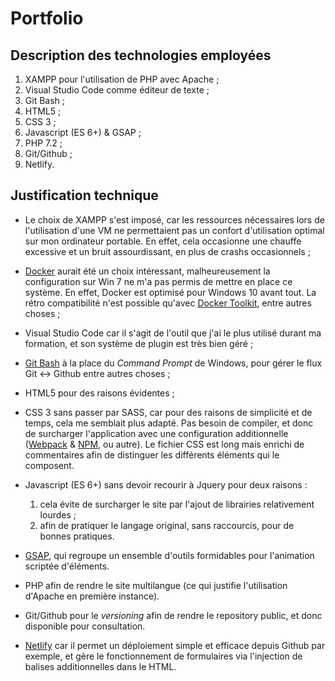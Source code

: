 # Portfolio

## Description des technologies employées

1. XAMPP pour l'utilisation de PHP avec Apache ;
2. Visual Studio Code comme éditeur de texte ;
3. Git Bash ;
4. HTML5 ;
5. CSS 3 ;
6. Javascript (ES 6+) & GSAP ;
7. PHP 7.2 ;
8. Git/Github ;
9. Netlify.

## Justification technique

- Le choix de XAMPP s'est imposé, car les ressources nécessaires lors de l'utilisation d'une VM ne permettaient pas un confort d'utilisation optimal sur mon ordinateur portable. En effet, cela occasionne une chauffe excessive et un bruit assourdissant, en plus de crashs occasionnels ;

- [Docker](https://www.docker.com/) aurait été un choix intéressant, malheureusement la configuration sur Win 7 ne m'a pas permis de mettre en place ce système. En effet, Docker est optimisé pour Windows 10 avant tout. La rétro compatibilité n'est possible qu'avec [Docker Toolkit](https://docs.docker.com/toolbox/toolbox_install_windows/), entre autres choses ;

- Visual Studio Code car il s'agit de l'outil que j'ai le plus utilisé durant ma formation, et son système de plugin est très bien géré ;

- [Git Bash](https://gitforwindows.org/) à la place du _Command Prompt_ de Windows, pour gérer le flux Git <-> Github entre autres choses ;

- HTML5 pour des raisons évidentes ;

- CSS 3 sans passer par SASS, car pour des raisons de simplicité et de temps, cela me semblait plus adapté. Pas besoin de compiler, et donc de surcharger l'application avec une configuration additionnelle ([Webpack](https://webpack.js.org/) & [NPM](https://www.npmjs.com/), ou autre).
  Le fichier CSS est long mais enrichi de commentaires afin de distinguer les différents éléments qui le composent.

- Javascript (ES 6+) sans devoir recourir à Jquery pour deux raisons :

  1. cela évite de surcharger le site par l'ajout de librairies relativement lourdes ;
  2. afin de pratiquer le langage original, sans raccourcis, pour de bonnes pratiques.

- [GSAP](https://greensock.com/gsap/), qui regroupe un ensemble d'outils formidables pour l'animation scriptée d'éléments.

- PHP afin de rendre le site multilangue (ce qui justifie l'utilisation d'Apache en première instance).

- Git/Github pour le _versioning_ afin de rendre le repository public, et donc disponible pour consultation.

- [Netlify](https://www.netlify.com/) car il permet un déploiement simple et efficace depuis Github par exemple, et gère le fonctionnement de formulaires via l'injection de balises additionnelles dans le HTML.
